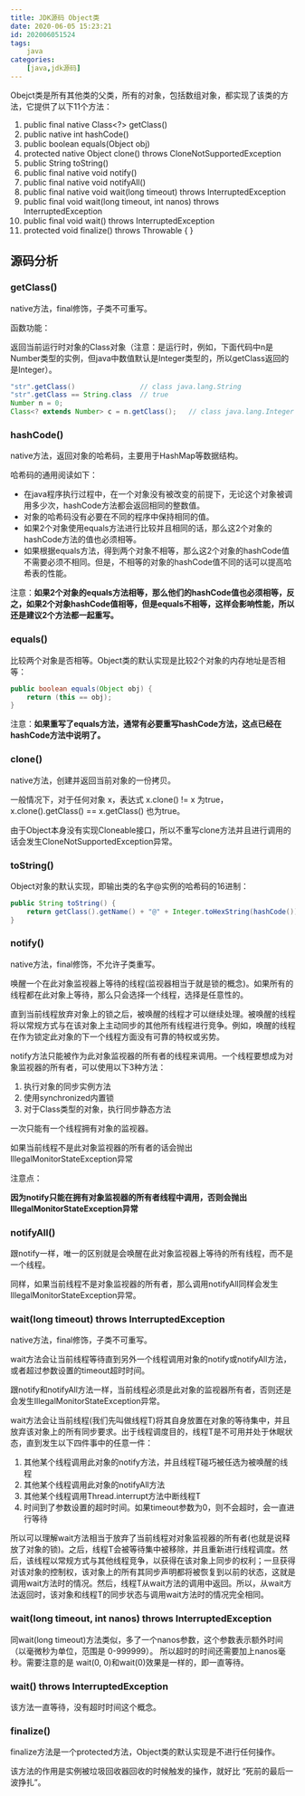 ```yaml
---
title: JDK源码 Object类
date: 2020-06-05 15:23:21
id: 202006051524
tags:
	java
categories:
	[java,jdk源码]
---
```


Obejct类是所有其他类的父类，所有的对象，包括数组对象，都实现了该类的方法，它提供了以下11个方法：

1. public final native Class<?> getClass()
2. public native int hashCode()
3. public boolean equals(Object obj)
4. protected native Object clone() throws CloneNotSupportedException
5. public String toString()
6. public final native void notify()
7. public final native void notifyAll()
8. public final native void wait(long timeout) throws InterruptedException
9. public final void wait(long timeout, int nanos) throws InterruptedException
10. public final void wait() throws InterruptedException
11. protected void finalize() throws Throwable { }

<!-- more -->

## 源码分析

### getClass()

native方法，final修饰，子类不可重写。

函数功能：

返回当前运行时对象的Class对象（注意：是运行时，例如，下面代码中n是Number类型的实例，但java中数值默认是Integer类型的，所以getClass返回的是Integer）。

```java
"str".getClass() 				// class java.lang.String
"str".getClass == String.class 	// true
Number n = 0;
Class<? extends Number> c = n.getClass(); 	// class java.lang.Integer
```

### hashCode()

native方法，返回对象的哈希码，主要用于HashMap等数据结构。

哈希码的通用阅读如下：

* 在java程序执行过程中，在一个对象没有被改变的前提下，无论这个对象被调用多少次，hashCode方法都会返回相同的整数值。
* 对象的哈希码没有必要在不同的程序中保持相同的值。
* 如果2个对象使用equals方法进行比较并且相同的话，那么这2个对象的hashCode方法的值也必须相等。
* 如果根据equals方法，得到两个对象不相等，那么这2个对象的hashCode值不需要必须不相同。但是，不相等的对象的hashCode值不同的话可以提高哈希表的性能。

注意：**如果2个对象的equals方法相等，那么他们的hashCode值也必须相等，反之，如果2个对象hashCode值相等，但是equals不相等，这样会影响性能，所以还是建议2个方法都一起重写。**

### equals()

比较两个对象是否相等。Object类的默认实现是比较2个对象的内存地址是否相等：

```java
public boolean equals(Object obj) {
    return (this == obj);
}
```

注意：**如果重写了equals方法，通常有必要重写hashCode方法，这点已经在hashCode方法中说明了。**

### clone()

native方法，创建并返回当前对象的一份拷贝。

一般情况下，对于任何对象 x，表达式 x.clone() != x 为true，x.clone().getClass() == x.getClass() 也为true。

由于Object本身没有实现Cloneable接口，所以不重写clone方法并且进行调用的话会发生CloneNotSupportedException异常。

### toString()

Object对象的默认实现，即输出类的名字@实例的哈希码的16进制：

```java
public String toString() {
	return getClass().getName() + "@" + Integer.toHexString(hashCode());
}
```

### notify()

native方法，final修饰，不允许子类重写。

唤醒一个在此对象监视器上等待的线程(监视器相当于就是锁的概念)。如果所有的线程都在此对象上等待，那么只会选择一个线程，选择是任意性的。

直到当前线程放弃对象上的锁之后，被唤醒的线程才可以继续处理。被唤醒的线程将以常规方式与在该对象上主动同步的其他所有线程进行竞争。例如，唤醒的线程在作为锁定此对象的下一个线程方面没有可靠的特权或劣势。

notify方法只能被作为此对象监视器的所有者的线程来调用。一个线程要想成为对象监视器的所有者，可以使用以下3种方法：

1. 执行对象的同步实例方法
2. 使用synchronized内置锁
3. 对于Class类型的对象，执行同步静态方法

一次只能有一个线程拥有对象的监视器。

如果当前线程不是此对象监视器的所有者的话会抛出IllegalMonitorStateException异常

注意点：

**因为notify只能在拥有对象监视器的所有者线程中调用，否则会抛出IllegalMonitorStateException异常**

### notifyAll()

跟notify一样，唯一的区别就是会唤醒在此对象监视器上等待的所有线程，而不是一个线程。

同样，如果当前线程不是对象监视器的所有者，那么调用notifyAll同样会发生IllegalMonitorStateException异常。

### wait(long timeout) throws InterruptedException

native方法，final修饰，子类不可重写。

wait方法会让当前线程等待直到另外一个线程调用对象的notify或notifyAll方法，或者超过参数设置的timeout超时时间。

跟notify和notifyAll方法一样，当前线程必须是此对象的监视器所有者，否则还是会发生IllegalMonitorStateException异常。

wait方法会让当前线程(我们先叫做线程T)将其自身放置在对象的等待集中，并且放弃该对象上的所有同步要求。出于线程调度目的，线程T是不可用并处于休眠状态，直到发生以下四件事中的任意一件：

1. 其他某个线程调用此对象的notify方法，并且线程T碰巧被任选为被唤醒的线程
2. 其他某个线程调用此对象的notifyAll方法
3. 其他某个线程调用Thread.interrupt方法中断线程T
4. 时间到了参数设置的超时时间。如果timeout参数为0，则不会超时，会一直进行等待

所以可以理解wait方法相当于放弃了当前线程对对象监视器的所有者(也就是说释放了对象的锁)。之后，线程T会被等待集中被移除，并且重新进行线程调度。然后，该线程以常规方式与其他线程竞争，以获得在该对象上同步的权利；一旦获得对该对象的控制权，该对象上的所有其同步声明都将被恢复到以前的状态，这就是调用wait方法时的情况。然后，线程T从wait方法的调用中返回。所以，从wait方法返回时，该对象和线程T的同步状态与调用wait方法时的情况完全相同。

### wait(long timeout, int nanos) throws InterruptedException

同wait(long timeout)方法类似，多了一个nanos参数，这个参数表示额外时间（以毫微秒为单位，范围是 0-999999）。 所以超时的时间还需要加上nanos毫秒。需要注意的是 wait(0, 0)和wait(0)效果是一样的，即一直等待。

### wait() throws InterruptedException

该方法一直等待，没有超时时间这个概念。

### finalize()

finalize方法是一个protected方法，Object类的默认实现是不进行任何操作。

该方法的作用是实例被垃圾回收器回收的时候触发的操作，就好比 “死前的最后一波挣扎”。



